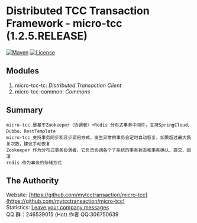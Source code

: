# Distributed TCC Transaction Framework - micro-tcc (1.2.5.RELEASE)

[![Maven](https://img.shields.io/badge/endpoint.svg?url=https://github.com/mytcctransaction/micro-tcc)](https://github.com/mytcctransaction/micro-tcc)
[![License](https://img.shields.io/badge/License-Apache%202.0-blue.svg)](https://github.com/mytcctransaction/micro-tcc/master/LICENSE)

## Modules
1. micro-tcc-tc: *Distributed Transaction Client*
2. micro-tcc-common: *Commons*   
## Summary
    micro-tcc 是基于Zookeeper（协调者）+Redis 分布式事务中间件，支持SpringCloud、Dubbo、RestTemplate
    micro-tcc 支持事务同步和异步调用方式，发生异常的事务会定时自动恢复，如果超过最大恢复次数，建议手动恢复
    Zookeeper 作为分布式事务协调者，它负责协调各个子系统的事务状态和事务确认、提交、回滚
    redis 作为事务的存储方式

## The Authority
Website: [https://github.com/mytcctransaction/micro-tcc](https://github.com/mytcctransaction/micro-tcc)  
Statistics: [Leave your company messages](https://github.com/mytcctransaction/micro-tcc)  
QQ 群：246539015 (Hot) 
作者 QQ:306750639